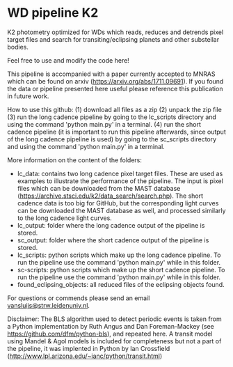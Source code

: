 # WD pipeline K2
K2 photometry optimized for WDs which reads, reduces and detrends pixel target files and search for transiting/eclipsing planets and other substellar bodies.

Feel free to use and modify the code here!

This pipeline is accompanied with a paper currently accepted to MNRAS which can be found on arxiv (https://arxiv.org/abs/1711.09691). If you found the data or pipeline presented here useful please reference this publication in future work.

How to use this github:
(1) download all files as a zip
(2) unpack the zip file
(3) run the long cadence pipeline by going to the lc_scripts directory and using the command 'python main.py' in a terminal.
(4) run the short cadence pipeline (it is important to run this pipeline afterwards, since output of the long cadence pipeline is used) by going to the sc_scripts directory and using the command 'python main.py' in a terminal.

More information on the content of the folders:
- lc_data: contains two long cadence pixel target files. These are used as examples to illustrate the performance of the pipeline. The input is pixel files which can be downloaded from the MAST database (https://archive.stsci.edu/k2/data_search/search.php). The short cadence data is too big for GitHub, but the corresponding light curves can be downloaded the MAST database as well, and processed similarly to the long cadence light curves.
- lc_output: folder where the long cadence output of the pipeline is stored.
- sc_output: folder where the short cadence output of the pipeline is stored.
- lc_scripts: python scripts which make up the long cadence pipeline. To run the pipeline use the command 'python main.py' while in this folder.
- sc-scripts: python scripts which make up the short cadence pipeline. To run the pipeline use the command 'python main.py' while in this folder.
- found_eclipsing_objects: all reduced files of the eclipsing objects found.

For questions or commends please send an email vansluijs@strw.leidenuniv.nl.

Disclaimer: The BLS algorithm used to detect periodic events is taken from a Python implementation by Ruth Angus and Dan Foreman-Mackey (see https://github.com/dfm/python-bls), and repeated here. A transit model using Mandel & Agol models is included for completeness but not a part of the pipeline, it was implented in Python by Ian Crossfield (http://www.lpl.arizona.edu/~ianc/python/transit.html)
